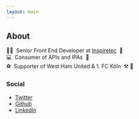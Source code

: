 ```yaml
---
layout: main
---
```


## About

<span aria-hidden="true">👨‍💻&nbsp;</span>
Senior Front End Developer at <a href="https://www.inspiretec.com" rel="noreferrer noopener">Inspiretec</a>
<span aria-hidden="true">&nbsp;🏴󠁧󠁢󠁷󠁬󠁳󠁿</span>
<br />
<span aria-hidden="true">💻&nbsp;</span>
Consumer of APIs and IPAs
<span aria-hidden="true">&nbsp;🍺</span>
<br />
<span aria-hidden="true">⚽️&nbsp;</span>
Supporter of West Ham United &amp; 1. FC Köln
<span aria-hidden="true">&nbsp;⚒️&nbsp;🐐</span>

### Social
- <a href="https://twitter.com/thebencourt" rel="noreferrer noopener">Twitter</a>
- <a href="https://github.com/descendent87" rel="noreferrer noopener">Github</a>
- <a href="https://www.linkedin.com/in/ben-court-96163a103/" rel="noreferrer noopener">LinkedIn</a>